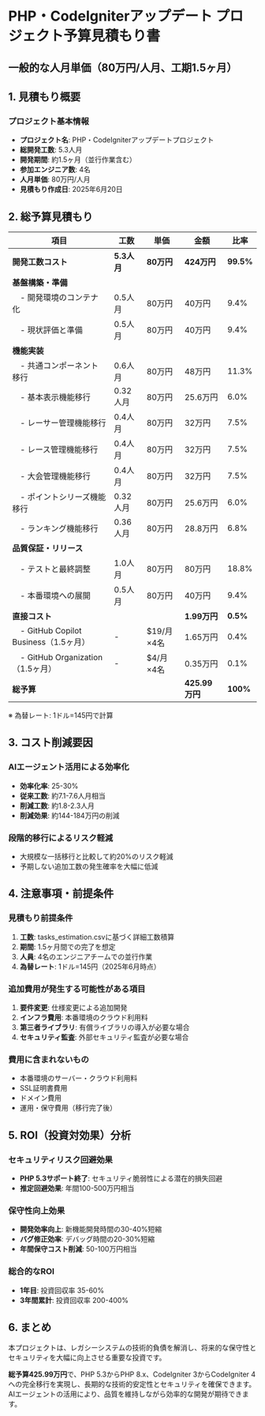 # PHP・CodeIgniterアップデート プロジェクト予算見積もり書

## 一般的な人月単価（80万円/人月、工期1.5ヶ月）

## 1. 見積もり概要

### プロジェクト基本情報
- **プロジェクト名**: PHP・CodeIgniterアップデートプロジェクト
- **総開発工数**: 5.3人月
- **開発期間**: 約1.5ヶ月（並行作業含む）
- **参加エンジニア数**: 4名
- **人月単価**: 80万円/人月
- **見積もり作成日**: 2025年6月20日

## 2. 総予算見積もり

| 項目 | 工数 | 単価 | 金額 | 比率 |
|------|------|------|------|------|
| **開発工数コスト** | **5.3人月** | **80万円** | **424万円** | **99.5%** |
| **基盤構築・準備** | | | | |
| 　- 開発環境のコンテナ化 | 0.5人月 | 80万円 | 40万円 | 9.4% |
| 　- 現状評価と準備 | 0.5人月 | 80万円 | 40万円 | 9.4% |
| **機能実装** | | | | |
| 　- 共通コンポーネント移行 | 0.6人月 | 80万円 | 48万円 | 11.3% |
| 　- 基本表示機能移行 | 0.32人月 | 80万円 | 25.6万円 | 6.0% |
| 　- レーサー管理機能移行 | 0.4人月 | 80万円 | 32万円 | 7.5% |
| 　- レース管理機能移行 | 0.4人月 | 80万円 | 32万円 | 7.5% |
| 　- 大会管理機能移行 | 0.4人月 | 80万円 | 32万円 | 7.5% |
| 　- ポイントシリーズ機能移行 | 0.32人月 | 80万円 | 25.6万円 | 6.0% |
| 　- ランキング機能移行 | 0.36人月 | 80万円 | 28.8万円 | 6.8% |
| **品質保証・リリース** | | | | |
| 　- テストと最終調整 | 1.0人月 | 80万円 | 80万円 | 18.8% |
| 　- 本番環境への展開 | 0.5人月 | 80万円 | 40万円 | 9.4% |
| **直接コスト** | | | **1.99万円** | **0.5%** |
| 　- GitHub Copilot Business（1.5ヶ月） | - | $19/月×4名 | 1.65万円 | 0.4% |
| 　- GitHub Organization（1.5ヶ月） | - | $4/月×4名 | 0.35万円 | 0.1% |
| **総予算** | | | **425.99万円** | **100%** |

※ 為替レート: 1ドル=145円で計算

## 3. コスト削減要因

### AIエージェント活用による効率化
- **効率化率**: 25-30%
- **従来工数**: 約7.1-7.6人月相当
- **削減工数**: 約1.8-2.3人月
- **削減効果**: 約144-184万円の削減

### 段階的移行によるリスク軽減
- 大規模な一括移行と比較して約20%のリスク軽減
- 予期しない追加工数の発生確率を大幅に低減

## 4. 注意事項・前提条件

### 見積もり前提条件
1. **工数**: tasks_estimation.csvに基づく詳細工数積算
2. **期間**: 1.5ヶ月間での完了を想定
3. **人員**: 4名のエンジニアチームでの並行作業
4. **為替レート**: 1ドル=145円（2025年6月時点）

### 追加費用が発生する可能性がある項目
1. **要件変更**: 仕様変更による追加開発
2. **インフラ費用**: 本番環境のクラウド利用料
3. **第三者ライブラリ**: 有償ライブラリの導入が必要な場合
4. **セキュリティ監査**: 外部セキュリティ監査が必要な場合

### 費用に含まれないもの
- 本番環境のサーバー・クラウド利用料
- SSL証明書費用
- ドメイン費用
- 運用・保守費用（移行完了後）

## 5. ROI（投資対効果）分析

### セキュリティリスク回避効果
- **PHP 5.3サポート終了**: セキュリティ脆弱性による潜在的損失回避
- **推定回避効果**: 年間100-500万円相当

### 保守性向上効果
- **開発効率向上**: 新機能開発時間の30-40%短縮
- **バグ修正効率**: デバッグ時間の20-30%短縮
- **年間保守コスト削減**: 50-100万円相当

### 総合的なROI
- **1年目**: 投資回収率 35-60%
- **3年間累計**: 投資回収率 200-400%

## 6. まとめ

本プロジェクトは、レガシーシステムの技術的負債を解消し、将来的な保守性とセキュリティを大幅に向上させる重要な投資です。

**総予算425.99万円**で、PHP 5.3からPHP 8.x、CodeIgniter 3からCodeIgniter 4への完全移行を実現し、長期的な技術的安定性とセキュリティを確保できます。AIエージェントの活用により、品質を維持しながら効率的な開発が期待できます。
